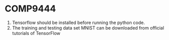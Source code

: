 # COMP9444
1. Tensorflow should be installed before running the python code.
2. The training and testing data set MNIST can be downloaded from official tutorials of TensorFlow
